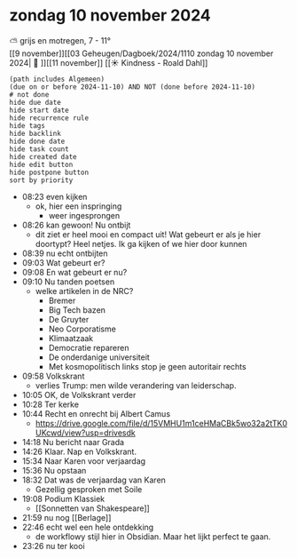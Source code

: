 # zondag 10 november 2024

⛅ grijs en motregen, 7 - 11°<br>[[9 november]][[03 Geheugen/Dagboek/2024/1110 zondag 10 november 2024| 📓 ]][[11 november]]
[[☀️ Kindness - Roald Dahl]]
```tasks
(path includes Algemeen)
(due on or before 2024-11-10) AND NOT (done before 2024-11-10)
# not done
hide due date
hide start date
hide recurrence rule
hide tags
hide backlink
hide done date
hide task count
hide created date
hide edit button
hide postpone button 
sort by priority 
```
- 08:23 even kijken
	- ok, hier een inspringing
		- weer ingesprongen 
- 08:26 kan gewoon! Nu ontbijt
	- dit ziet er heel mooi en compact uit! Wat gebeurt er als je hier doortypt? Heel netjes. Ik ga kijken of we hier door kunnen
- 08:39 nu echt ontbijten 
- 09:03 Wat gebeurt er? 
- 09:08 En wat gebeurt er nu? 
- 09:10 Nu tanden poetsen 
	- welke artikelen in de NRC?
		- Bremer
		- Big Tech bazen
		- De Gruyter
		- Neo Corporatisme 
		- Klimaatzaak 
		- Democratie repareren 
		- De onderdanige universiteit 
		- Met kosmopolitisch links stop je geen autoritair rechts
- 09:58 Volkskrant  
	- verlies Trump: men wilde verandering van leiderschap.
- 10:05 OK, de Volkskrant verder 
- 10:28 Ter kerke 
- 10:44 Recht en onrecht bij Albert Camus 
	- https://drive.google.com/file/d/15VMHU1m1ceHMaCBk5wo32a2tTK0UKcwd/view?usp=drivesdk
- 14:18 Nu bericht naar Grada 
- 14:26 Klaar. Nap en Volkskrant.
- 15:34 Naar Karen voor verjaardag
- 15:36 Nu opstaan  
- 18:32 Dat was de verjaardag van Karen
	- Gezellig gesproken met Soile
- 19:08 Podium Klassiek
	- [[Sonnetten van Shakespeare]]
- 21:59 nu nog [[Berlage]]
- 22:46 echt wel een hele ontdekking
	- de workflowy stijl hier in Obsidian. Maar het lijkt perfect te gaan. 
- 23:26 nu ter kooi
